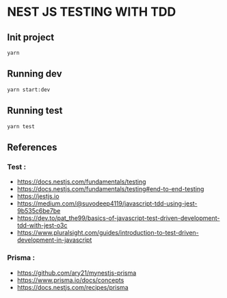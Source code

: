 # NEST JS TESTING WITH TDD

## Init project
```
yarn
```

## Running dev
```
yarn start:dev
```

## Running test
```
yarn test
```



## References 
### Test :
* https://docs.nestjs.com/fundamentals/testing
* https://docs.nestjs.com/fundamentals/testing#end-to-end-testing
* https://jestjs.io
* https://medium.com/@suvodeep4119/javascript-tdd-using-jest-9b535c6be7be
* https://dev.to/pat_the99/basics-of-javascript-test-driven-development-tdd-with-jest-o3c
* https://www.pluralsight.com/guides/introduction-to-test-driven-development-in-javascript
### Prisma :
* https://github.com/ary21/mynestjs-prisma
* https://www.prisma.io/docs/concepts
* https://docs.nestjs.com/recipes/prisma